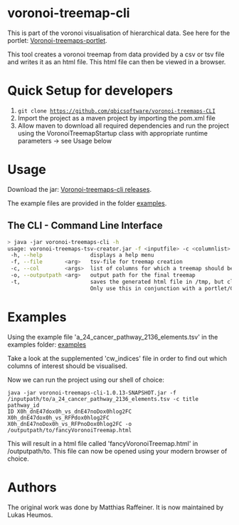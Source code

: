 voronoi-treemap-cli
======
This is part of the voronoi visualisation of hierarchical data. See here for the portlet: [Voronoi-treemaps-portlet](https://github.com/qbicsoftware/voronoi-treemaps-GUI).

This tool creates a voronoi treemap from data provided by a csv or tsv file and writes it as an html file. This html file can then be viewed in a browser. 

Quick Setup for developers
=====
1. <code>git clone https://github.com/qbicsoftware/voronoi-treemaps-CLI</code>
2. Import the project as a maven project by importing the pom.xml file
3. Allow maven to download all required dependencies and run the project using the VoronoiTreemapStartup class with appropriate runtime parameters -> see Usage below

Usage
=====
Download the jar: [Voronoi-treemaps-cli releases](https://github.com/qbicsoftware/voronoi-treemaps-CLI/releases). 

The example files are provided in the folder [examples](https://github.com/qbicsoftware/voronoi-treemap-cli/tree/development/examples). 

## The CLI - Command Line Interface
```bash
> java -jar voronoi-treemaps-cli -h
usage: voronoi-treemaps-tsv-creator.jar -f <inputfile> -c <columnlist> -o <outputpath> [-t] [-h]
 -h, --help               displays a help menu
 -f, --file       <arg>   tsv-file for treemap creation
 -c, --col        <args>  list of columns for which a treemap should be created 
 -o, --outputpath <arg>   output path for the final treemap
 -t,                      saves the generated html file in /tmp, but cleans it up when the JVM stops!
                          Only use this in conjunction with a portlet/GUI version
```
  
Examples  
=====
Using the example file 'a_24_cancer_pathway_2136_elements.tsv' in the examples folder: [examples](https://github.com/qbicsoftware/voronoi-treemap-cli/tree/development/examples)

Take a look at the supplemented 'cw_indices' file in order to find out which columns of interest should be visualised.

Now we can run the project using our shell of choice:

<code>java -jar voronoi-treemaps-cli-1.0.13-SNAPSHOT.jar -f /inputpath/to/a_24_cancer_pathway_2136_elements.tsv -c title pathway_id ID X0h_dnE47dox0h_vs_dnE47noDox0hlog2FC X0h_dnE47dox0h_vs_RFPdox0hlog2FC X0h_dnE47noDox0h_vs_RFPnoDox0hlog2FC -o /outputpath/to/fancyVoronoiTreemap.html</code>

This will result in a html file called 'fancyVoronoiTreemap.html' in /outputpath/to. This file can now be opened using your modern browser of choice.

Authors
=====
The original work was done by Matthias Raffeiner. It is now maintained by Lukas Heumos. 
